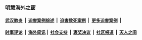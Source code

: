 
### 明慧海外之窗

####  [武汉肺炎](indexes/365.md?t=07012200) &nbsp;|&nbsp;  [迫害案例综述](indexes/328.md?t=07012200) &nbsp;|&nbsp; [迫害致死案例](indexes/277.md?t=07012200)  &nbsp;|&nbsp; [更多迫害案例](indexes/81.md?t=07012200)  &nbsp;|&nbsp; 
####  [时事评论](indexes/19.md?t=07012200) &nbsp;|&nbsp; [海外简讯](indexes/245.md?t=07012200)&nbsp;|&nbsp;  [社会支持](indexes/140.md?t=07012200) &nbsp;|&nbsp; [褒奖决议](indexes/282.md?t=07012200) &nbsp;|&nbsp; [社区报道](indexes/91.md?t=07012200)  &nbsp;|&nbsp; [天人之间](indexes/78.md?t=07012200) 

